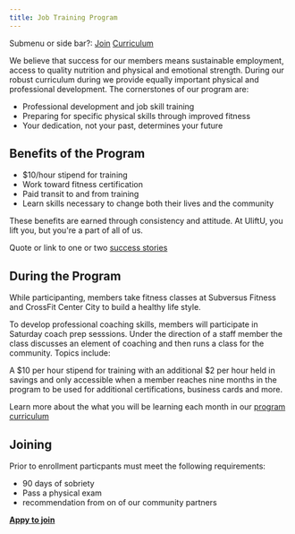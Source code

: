 ```yaml
---
title: Job Training Program
---
```


Submenu or side bar?:  [Join](/join) [Curriculum](/program/curriculum)

We believe that success for our members means sustainable employment, access to quality nutrition and physical and emotional strength. During our robust curriculum during we provide equally important physical and professional development.   The cornerstones of our program are:

* Professional development and job skill training
* Preparing for specific physical skills through improved fitness
* Your dedication, not your past, determines your future

## Benefits of the Program

* $10/hour stipend for training
* Work toward fitness certification
* Paid transit to and from training
* Learn skills necessary to change both their lives and the community

These benefits are earned through consistency and attitude. At UliftU, you lift you, but you're a part of all of us.​​

Quote or link to one or two [success stories](/stories)

## During the Program

While participanting, members take fitness classes at Subversus Fitness and CrossFit Center City to build a healthy life style.  

To develop professional coaching skills, members will participate in Saturday coach prep sesssions. Under the direction of a staff member the class discusses an element of coaching and then runs a class for the community. Topics include:

A $10 per hour stipend for training with an additional $2 per hour held in savings and only accessible when a member reaches nine months in the program​ to be used for additional certifications, business cards and more.

Learn more about the what you will be learning each month in our [program curriculum](/program/curriculum)

## Joining

Prior to enrollment particpants must meet the following requirements:

 * 90 days of sobriety
 * Pass a physical exam
 * recommendation from on of our community partners
 

**[Appy to join](/join)**